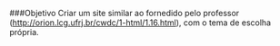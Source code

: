 ###Objetivo
Criar um site similar ao fornedido pelo professor (http://orion.lcg.ufrj.br/cwdc/1-html/1.16.html), com o tema de escolha própria.
